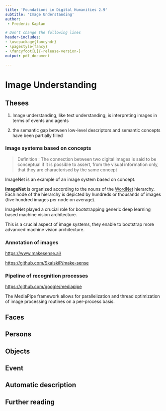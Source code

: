 ```yaml
---
title: 'Foundations in Digital Humanities 2.9'
subtitle: 'Image Understanding'
author:
 - Frederic Kaplan

# Don't change the following lines
header-includes:
- \usepackage{fancyhdr}
- \pagestyle{fancy}
- \fancyfoot[L]{-release-version-}
output: pdf_document

---
```


# Image Understanding

## Theses

1) Image understanding, like text understanding, is interpreting images in terms of events and agents

2) the semantic gap between low-level descriptors and semantic concepts have been partially filled



### Image systems based on concepts

> Definition : The connection between two digital images is said to be conceptual if it is possible to assert, from the visual information only, that they are characterised by the same concept

ImageNet is an example of an image system based on concept. 

**ImageNet** is organized according to the nouns of the [WordNet](http://wordnet.princeton.edu/) hierarchy. Each node of the hierarchy is depicted by hundreds or thousands of images (five hundred images per node on average). 

ImageNet played a crucial role for bootstrapping generic deep learning based machine vision architecture. 

This is a crucial aspect of image systems, they enable to bootstrap more advanced machine vision architecture. 

### Annotation of images 

https://www.makesense.ai/

https://github.com/SkalskiP/make-sense

### Pipeline of recognition processes

https://github.com/google/mediapipe

The MediaPipe framework allows for parallelization and thread optimization of image processing routines on a per-process basis.

## Faces

## Persons

## Objects

## Event

## Automatic description



## Further reading



